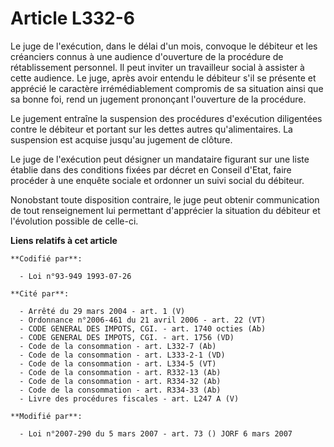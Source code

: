 # Article L332-6

Le juge de l'exécution, dans le délai d'un mois, convoque le débiteur et les créanciers connus à une audience d'ouverture de
la procédure de rétablissement personnel. Il peut inviter un travailleur social à assister à cette audience. Le juge, après
avoir entendu le débiteur s'il se présente et apprécié le caractère irrémédiablement compromis de sa situation ainsi que sa
bonne foi, rend un jugement prononçant l'ouverture de la procédure.

Le jugement entraîne la suspension des procédures d'exécution diligentées contre le débiteur et portant sur les dettes autres
qu'alimentaires. La suspension est acquise jusqu'au jugement de clôture.

Le juge de l'exécution peut désigner un mandataire figurant sur une liste établie dans des conditions fixées par décret en
Conseil d'Etat, faire procéder à une enquête sociale et ordonner un suivi social du débiteur.

Nonobstant toute disposition contraire, le juge peut obtenir communication de tout renseignement lui permettant d'apprécier
la situation du débiteur et l'évolution possible de celle-ci.

**Liens relatifs à cet article**

	**Codifié par**:

	  - Loi n°93-949 1993-07-26

	**Cité par**:

	  - Arrêté du 29 mars 2004 - art. 1 (V)
	  - Ordonnance n°2006-461 du 21 avril 2006 - art. 22 (VT)
	  - CODE GENERAL DES IMPOTS, CGI. - art. 1740 octies (Ab)
	  - CODE GENERAL DES IMPOTS, CGI. - art. 1756 (VD)
	  - Code de la consommation - art. L332-7 (Ab)
	  - Code de la consommation - art. L333-2-1 (VD)
	  - Code de la consommation - art. L334-5 (VT)
	  - Code de la consommation - art. R332-13 (Ab)
	  - Code de la consommation - art. R334-32 (Ab)
	  - Code de la consommation - art. R334-33 (Ab)
	  - Livre des procédures fiscales - art. L247 A (V)

	**Modifié par**:

	  - Loi n°2007-290 du 5 mars 2007 - art. 73 () JORF 6 mars 2007
